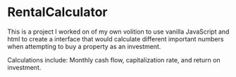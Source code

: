 # RentalCalculator

This is a project I worked on of my own volition to use vanilla JavaScript and html to create a 
interface that would calculate different important numbers when attempting to buy a property as 
an investment.

Calculations include: Monthly cash flow, capitalization rate, and return on investment.
